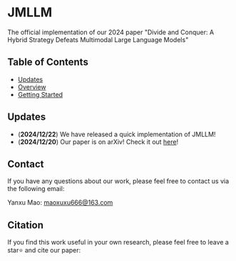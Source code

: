 # JMLLM

The official implementation of our 2024 paper "Divide and Conquer: A Hybrid Strategy Defeats Multimodal Large Language Models"
## Table of Contents

- [Updates](#updates)
- [Overview](#overview)
- [Getting Started](#getting-started)

## Updates

- (**2024/12/22**) We have released a quick implementation of JMLLM!
- (**2024/12/20**) Our paper is on arXiv! Check it out [here](https://arxiv.org/)!


## Contact

If you have any questions about our work, please feel free to contact us via the following email:

Yanxu Mao: maoxuxu666@163.com

## Citation

If you find this work useful in your own research, please feel free to leave a star⭐️ and cite our paper:

```bibtex

```
